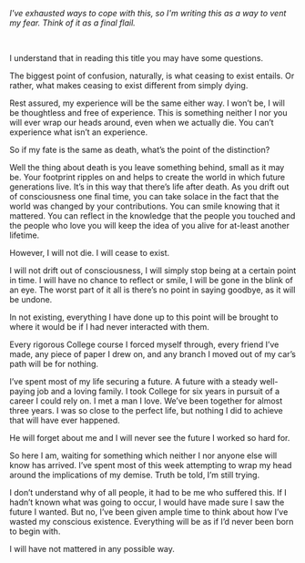 *I've exhausted ways to cope with this, so I'm writing this as a way to vent my fear. Think of it as a final flail.*

&#x200B;

I understand that in reading this title you may have some questions. 

The biggest point of confusion, naturally, is what ceasing to exist entails. Or rather, what makes ceasing to exist different from simply dying. 

Rest assured, my experience will be the same either way. I won’t be, I will be thoughtless and free of experience. This is something neither I nor you will ever wrap our heads around, even when we actually die. You can’t experience what isn’t an experience.

So if my fate is the same as death, what’s the point of the distinction? 

Well the thing about death is you leave something behind, small as it may be. Your footprint ripples on and helps to create the world in which future generations live. It’s in this way that there’s life after death. As you drift out of consciousness one final time, you can take solace in the fact that the world was changed by your contributions. You can smile knowing that it mattered. You can reflect in the knowledge that the people you touched and the people who love you will keep the idea of you alive for at-least another lifetime.

However, I will not die. I will cease to exist. 

I will not drift out of consciousness, I will simply stop being at a certain point in time. I will have no chance to reflect or smile, I will be gone in the blink of an eye. The worst part of it all is there’s no point in saying goodbye, as it will be undone. 

In not existing, everything I have done up to this point will be brought to where it would be if I had never interacted with them. 

Every rigorous College course I forced myself through, every friend I’ve made, any piece of paper I drew on, and any branch I moved out of my car’s path will be for nothing.

I’ve spent most of my life securing a future. A future with a steady well-paying job and a loving family. I took College for six years in pursuit of a career I could rely on. I met a man I love. We’ve been together for almost three years. I was so close to the perfect life, but nothing I did to achieve that will have ever happened. 

He will forget about me and I will never see the future I worked so hard for. 

So here I am, waiting for something which neither I nor anyone else will know has arrived. I’ve spent most of this week attempting to wrap my head around the implications of my demise. Truth be told, I’m still trying. 

I don’t understand why of all people, it had to be me who suffered this. If I hadn’t known what was going to occur, I would have made sure I saw the future I wanted. But no, I’ve been given ample time to think about how I’ve wasted my conscious existence. Everything will be as if I’d never been born to begin with. 

I will have not mattered in any possible way.